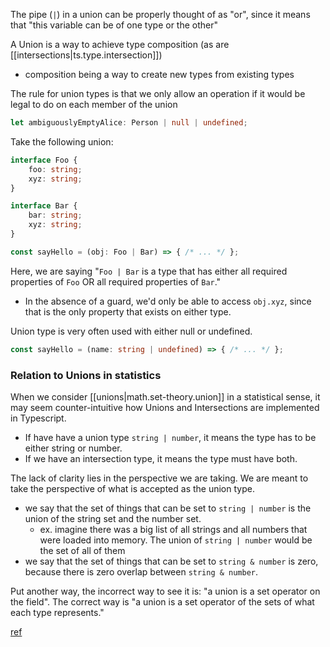 
The pipe (`|`) in a union can be properly thought of as "or", since it means that "this variable can be of one type or the other"

A Union is a way to achieve type composition (as are [[intersections|ts.type.intersection]])
- composition being a way to create new types from existing types

The rule for union types is that we only allow an operation if it would be legal to do on each member of the union

```ts
let ambiguouslyEmptyAlice: Person | null | undefined;
```

Take the following union:
```ts
interface Foo {
    foo: string;
    xyz: string;
}

interface Bar {
    bar: string;
    xyz: string;
}

const sayHello = (obj: Foo | Bar) => { /* ... */ };
```
Here, we are saying "`Foo | Bar` is a type that has either all required properties of `Foo` OR all required properties of `Bar`."
- In the absence of a guard, we'd only be able to access `obj.xyz`, since that is the only property that exists on either type.


Union type is very often used with either null or undefined.
```ts
const sayHello = (name: string | undefined) => { /* ... */ };
```

### Relation to Unions in statistics
When we consider [[unions|math.set-theory.union]] in a statistical sense, it may seem counter-intuitive how Unions and Intersections are implemented in Typescript.
- If have have a union type `string | number`, it means the type has to be either string or number.
- If we have an intersection type, it means the type must have both.

The lack of clarity lies in the perspective we are taking. We are meant to take the perspective of what is accepted as the union type.
- we say that the set of things that can be set to `string | number` is the union of the string set and the number set.
    - ex. imagine there was a big list of all strings and all numbers that were loaded into memory. The union of `string | number` would be the set of all of them
- we say that the set of things that can be set to `string & number` is zero, because there is zero overlap between `string & number`.

Put another way, the incorrect way to see it is: "a union is a set operator on the field". The correct way is "a union is a set operator of the sets of what each type represents."

[ref](https://www.reddit.com/r/typescript/comments/9qduq3/why_is_type_intersection_called_like_that_its/)
